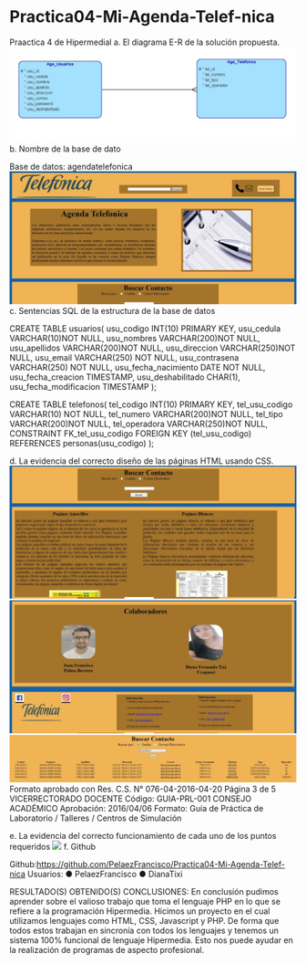 # Practica04-Mi-Agenda-Telef-nica
Praactica 4 de Hipermedial
a. El diagrama E-R de la solución propuesta.
![](imagenes/1.png)
b. Nombre de la base de dato

Base de datos: agendatelefonica
![](imagenes/2.png)
c. Sentencias SQL de la estructura de la base de datos

CREATE TABLE usuarios(
usu_codigo INT(10) PRIMARY KEY,
usu_cedula VARCHAR(10)NOT NULL,
usu_nombres VARCHAR(200)NOT NULL,
usu_apellidos VARCHAR(200)NOT NULL,
usu_direccion VARCHAR(250)NOT NULL,
usu_email VARCHAR(250) NOT NULL,
usu_contrasena VARCHAR(250) NOT NULL,
usu_fecha_nacimiento DATE NOT NULL,
usu_fecha_creacion TIMESTAMP,
usu_deshabilitado CHAR(1),
usu_fecha_modificacion TIMESTAMP
);

CREATE TABLE telefonos(
tel_codigo INT(10) PRIMARY KEY,
tel_usu_codigo VARCHAR(10) NOT NULL,
tel_numero VARCHAR(200)NOT NULL,
tel_tipo VARCHAR(200)NOT NULL,
tel_operadora VARCHAR(250)NOT NULL,
CONSTRAINT FK_tel_usu_codigo FOREIGN KEY (tel_usu_codigo)
REFERENCES personas(usu_codigo)
);

d. La evidencia del correcto diseño de las páginas HTML usando CSS.
![](imagenes/3.png)
![](imagenes/4.png)
![](imagenes/5.png)
Formato aprobado con Res. C.S. N° 076-04-2016-04-20 Página 3 de 5
VICERRECTORADO DOCENTE Código: GUIA-PRL-001
CONSEJO ACADÉMICO Aprobación: 2016/04/06
Formato: Guía de Práctica de Laboratorio / Talleres / Centros de Simulación

e. La evidencia del correcto funcionamiento de cada uno de los puntos requeridos
![](imagenes/6.png)
f. Github

Github:https://github.com/PelaezFrancisco/Practica04-Mi-Agenda-Telef-nica
Usuarios:
● PelaezFrancisco
● DianaTixi

RESULTADO(S) OBTENIDO(S)
CONCLUSIONES:
En conclusión pudimos aprender sobre el valioso trabajo que toma el lenguaje PHP en lo que se refiere a la
programación Hipermedia. Hicimos un proyecto en el cual utilizamos lenguajes como HTML, CSS, Javascript y
PHP. De forma que todos estos trabajan en sincronía con todos los lenguajes y tenemos un sistema 100%
funcional de lenguaje Hipermedia.
Esto nos puede ayudar en la realización de programas de aspecto profesional.
